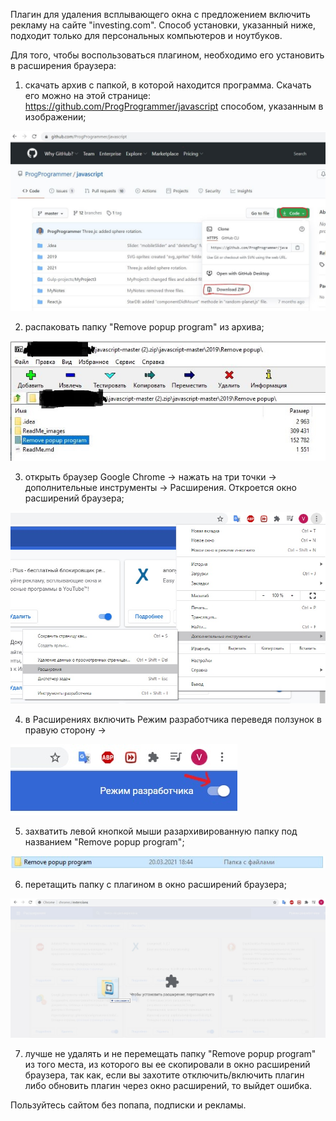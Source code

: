 Плагин для удаления всплывающего окна с предложением включить рекламу на сайте "investing.com". Способ установки, указанный ниже, подходит только для персональных компьютеров и ноутбуков.



Для того, чтобы воспользоваться плагином, необходимо его установить в расширения браузера:

1) скачать архив с папкой, в которой находится программа. Скачать его можно на этой странице: https://github.com/ProgProgrammer/javascript способом, указанным в изображении;

![image5](ReadMe_image/image5.JPG)

2) распаковать папку "Remove popup program" из архива;

![image6](ReadMe_image/image6.JPG)



3) открыть браузер Google Chrome -> нажать на три точки -> дополнительные инструменты -> Расширения. Откроется окно расширений браузера;

![image2](ReadMe_image/image2.jpg)

4) в Расширениях включить Режим разработчика переведя ползунок в правую сторону -> 

![image3](ReadMe_image/image3.jpg)



5) захватить левой кнопкой мыши разархивированную папку под названием "Remove popup program";

![image1](ReadMe_image/image1.JPG)



6) перетащить папку с плагином в окно расширений браузера;

![image4](ReadMe_image/image4.jpg)



7) лучше не удалять и не перемещать папку "Remove popup program" из того места, из которого вы ее скопировали в окно расширений браузера, так как, если вы захотите отключить/включить плагин либо обновить плагин через окно расширений, то выйдет ошибка.



Пользуйтесь сайтом без попапа, подписки и рекламы.